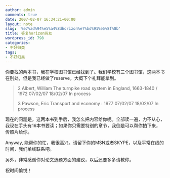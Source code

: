 ```yaml
---
author: admin
comments: true
date: 2007-02-07 16:34:21+00:00
layout: note
slug: '%e7%ad%94%e5%a4%8dhorizon%e7%bd%91%e5%8f%8b'
title: 答复horizon网友
wordpress_id: 798
categories:
- 不好归类
tags:
- 不好归类
---
```


你要找的两本书，我在学校图书馆已经找到了。我们学校有三个图书馆，这两本书在别处，但是我已经做了reserve，大概下个礼拜能拿到。





<blockquote>
2  	Albert, William 	The turnpike road system in England, 1663-1840 / 	1972 	07/02/07 	18/02/07  	In process  	

3 	Pawson, Eric 	Transport and economy : 	1977 	07/02/07 	18/02/07 	In process 	

</blockquote>



现在的问题是，这两本书到手后，我怎么把内容给你呢。全部读一遍，力不从心，我现在手头有16本书要读；如果你只需要特别的章节，我倒是可以帮你拍下来，传照片给你。

Anyway, 能帮你的忙，我很高兴。请留下你的MSN或者SKYPE，以及平常在线的时间，我们单线联系吧。

另外，非常感谢你对论文选题方面的建议，以后还要多多请教你。

祝时间愉悦！
